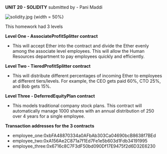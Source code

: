 **UNIT 20 - SOLIDITY**
submitted by - Pani Maddi

![solidity.jpg](bermix.jpg) {width = 50%}

This homework had 3 levels

**Level One - AssociateProfitSplitter contract**
- This will accept Ether into the contract and divide the Ether evenly among the associate level employees. This will allow the Human Resources department to pay employees quickly and efficiently.

**Level Two - TieredProfitSplitter contract**
- This will distribute different percentages of incoming Ether to employees at different tiers/levels. For example, the CEO gets paid 60%, CTO 25%, and Bob gets 15%.

**Level Three - DeferredEquityPlan contract**
- This models traditional company stock plans. This contract will automatically manage 1000 shares with an annual distribution of 250 over 4 years for a single employee.

**Transaction addresses for the 3 contracts**
- employee_one:0xbFA48870334a0AFbAb303Ca04690bcB8638f7BEd
- employee_two:0xA156Ae2C871a7f1Ed7Fe1e5b603d1Fdb34191995
- employee_three:0x6716c8C7F3dF50bd090Df17E9475f2d6D32E6230
